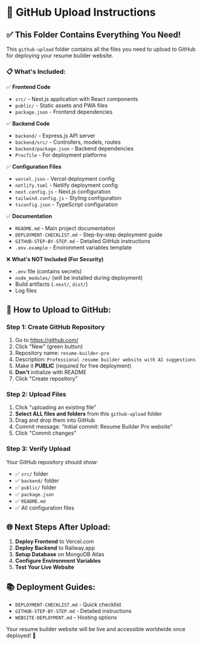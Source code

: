 # 📁 GitHub Upload Instructions

## ✅ This Folder Contains Everything You Need!

This `github-upload` folder contains all the files you need to upload to GitHub for deploying your resume builder website.

### 📋 What's Included:

✅ **Frontend Code**
- `src/` - Next.js application with React components
- `public/` - Static assets and PWA files
- `package.json` - Frontend dependencies

✅ **Backend Code**  
- `backend/` - Express.js API server
- `backend/src/` - Controllers, models, routes
- `backend/package.json` - Backend dependencies
- `Procfile` - For deployment platforms

✅ **Configuration Files**
- `vercel.json` - Vercel deployment config
- `netlify.toml` - Netlify deployment config  
- `next.config.js` - Next.js configuration
- `tailwind.config.js` - Styling configuration
- `tsconfig.json` - TypeScript configuration

✅ **Documentation**
- `README.md` - Main project documentation
- `DEPLOYMENT-CHECKLIST.md` - Step-by-step deployment guide
- `GITHUB-STEP-BY-STEP.md` - Detailed GitHub instructions
- `.env.example` - Environment variables template

❌ **What's NOT Included (For Security)**
- `.env` file (contains secrets)
- `node_modules/` (will be installed during deployment)
- Build artifacts (`.next/`, `dist/`)
- Log files

## 🚀 How to Upload to GitHub:

### Step 1: Create GitHub Repository
1. Go to https://github.com/
2. Click "New" (green button)
3. Repository name: `resume-builder-pro`
4. Description: `Professional resume builder website with AI suggestions`
5. Make it **PUBLIC** (required for free deployment)
6. **Don't** initialize with README
7. Click "Create repository"

### Step 2: Upload Files
1. Click "uploading an existing file"
2. **Select ALL files and folders** from this `github-upload` folder
3. Drag and drop them into GitHub
4. Commit message: "Initial commit: Resume Builder Pro website"
5. Click "Commit changes"

### Step 3: Verify Upload
Your GitHub repository should show:
- ✅ `src/` folder
- ✅ `backend/` folder
- ✅ `public/` folder
- ✅ `package.json`
- ✅ `README.md`
- ✅ All configuration files

## 🌐 Next Steps After Upload:

1. **Deploy Frontend** to Vercel.com
2. **Deploy Backend** to Railway.app
3. **Setup Database** on MongoDB Atlas
4. **Configure Environment Variables**
5. **Test Your Live Website**

## 📚 Deployment Guides:

- `DEPLOYMENT-CHECKLIST.md` - Quick checklist
- `GITHUB-STEP-BY-STEP.md` - Detailed instructions
- `WEBSITE-DEPLOYMENT.md` - Hosting options

Your resume builder website will be live and accessible worldwide once deployed! 🎉